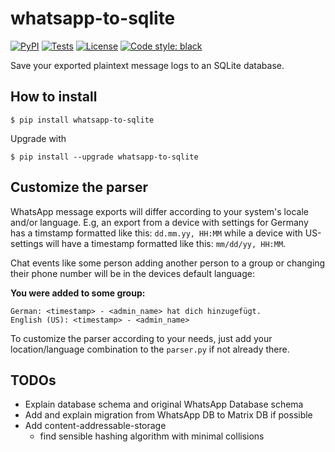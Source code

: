 # whatsapp-to-sqlite
[![PyPI](https://img.shields.io/pypi/v/whatsapp-to-sqlite.svg)](https://pypi.org/project/whatsapp-to-sqlite/)
[![Tests](https://github.com/skowalak/whatsapp-to-sqlite/actions/workflows/test.yml/badge.svg)](https://github.com/skowalak/whatsapp-to-sqlite/actions?query=workflow%3Atest)
[![License](https://img.shields.io/badge/license-Apache%202.0-blue.svg)](https://github.com/skowalak/whatsapp-to-sqlite/blob/master/LICENSE)
[![Code style: black](https://img.shields.io/badge/code%20style-black-000000.svg)](https://github.com/psf/black)

Save your exported plaintext message logs to an SQLite database.

## How to install

    $ pip install whatsapp-to-sqlite
    
Upgrade with
    
    $ pip install --upgrade whatsapp-to-sqlite

## Customize the parser

WhatsApp message exports will differ according to your system's locale and/or
language. E.g, an export from a device with settings for Germany has a
timstamp formatted like this: `dd.mm.yy, HH:MM` while a device with US-settings
will have a timestamp formatted like this: `mm/dd/yy, HH:MM`.

Chat events like some person adding another person to a group or changing their
phone number will be in the devices default language:

**You were added to some group:**
```
German: <timestamp> - <admin_name> hat dich hinzugefügt.
English (US): <timestamp> - <admin_name>
```

To customize the parser according to your needs, just add your
location/language combination to the `parser.py` if not already there.

## TODOs

* Explain database schema and original WhatsApp Database schema
* Add and explain migration from WhatsApp DB to Matrix DB if possible
* Add content-addressable-storage
  * find sensible hashing algorithm with minimal collisions
